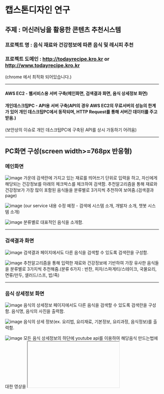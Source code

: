 # 캡스톤디자인 연구

## 주제 : 머신러닝을 활용한 콘텐츠 추천시스템
### 프로젝트 명 : 음식 재료와 건강정보에 따른 음식 및 레시피 추천

### 프로젝트 도메인 : http://todayrecipe.kro.kr or http://www.todayrecipe.kro.kr
(chrome 에서 최적화 되어있습니다.)

---

#### AWS EC2 - 웹서비스용 서버 구축(메인화면, 검색결과 화면, 음식 상세정보 화면) 
#### 개인데스크탑PC - API용 서버 구축(API의 경우 AWS EC2의 무료서버의 성능의 한계가 있어 개인 데스크탑PC에서 동작되며, HTTP Request를 통해 서버간 데이터를 주고 받음.)
(보안상의 이슈로 개인 데스크탑PC에 구축된 API를 상시 가동하기 어려움)

---

## PC화면 구성(screen width>=768px 반응형)
### 메인화면
![image](https://user-images.githubusercontent.com/22045179/114431281-48c60b80-9bfa-11eb-8801-c1c29ea0efc9.png)
가운데 검색란에 가지고 있는 재료를 띄어쓰기 단위로 입력을 하고, 자신에게 해당되는 건강정보를 아래의 체크박스를 체크하여 검색함.
추천알고리즘을 통해 재료와 건강정보가 가장 많이 포함된 음식들을 분류별로 3가지씩 추천하여 보여줌.(검색결과 page)

![image](https://user-images.githubusercontent.com/22045179/114431378-66937080-9bfa-11eb-920b-cb9cec80ea4c.png)
(our service 내용 수정 예정 - 검색에 시스템 소개, 개발자 소개, 챗봇 시스템 소개)

![image](https://user-images.githubusercontent.com/22045179/114431480-7d39c780-9bfa-11eb-9439-08fff6f83ede.png)
분류별로 대표적인 음식을 소개함.

---

### 검색결과 화면
![image](https://user-images.githubusercontent.com/22045179/114432287-7bbccf00-9bfb-11eb-961a-b243f6f24f26.png)
검색결과 페이지에서도 다른 음식을 검색할 수 있도록 검색란을 구성함.

![image](https://user-images.githubusercontent.com/22045179/114432439-a870e680-9bfb-11eb-8ccf-3a5c24f5ea06.png)
추천알고리즘을 통해 입력한 재료와 건강정보에 기반하여 가장 유사한 음식들을 분류별로 3가지씩 추천해줌.(분류 6가지 : 반찬, 피자/스파게티/스테이크, 국물요리, 면류/만두, 샐러드/스프, 밥/죽)

---

### 음식 상세정보 화면
![image](https://user-images.githubusercontent.com/22045179/114432865-1ae1c680-9bfc-11eb-8ed3-e5f8f814e169.png)
음식의 상세정보 페이지에서도 다른 음식을 검색할 수 있도록 검색란을 구성함.
음식명, 음식의 사진을 출력함.

![image](https://user-images.githubusercontent.com/22045179/114432994-42389380-9bfc-11eb-809c-0a7e0e45639a.png)
음식의 상세 정보(ex. 요리법, 요리재료, 기본정보, 요리과정, 음식정보)를 출력함.

![image](https://user-images.githubusercontent.com/22045179/114433243-8f1c6a00-9bfc-11eb-9ae9-7b264cc2973f.png)
모든 음식 상세정보의 하단에 youtube api를 이용하여 해당음식 만드는법에 대한 영상을 <iframe>으로 출력.
  
---

### 챗봇
재료의 상세 위주의 챗봇 시스템
재료에 대하여 자세히 알고 싶은 내용을 질문하면 NLP를 이용하여 질문의 핵심 재료를 찾고 미리 구성된 DB에 해당 재료가 있으면 DB의 문단에서 MRC를 이용하여 질문에 대한 답을 추론하여 사용자에게 출력하고, 미리 구성된 DB에 없다면 WIKIQA API를 이용하여 위키백과에서 답을 추론함.(사용된 open api : https://aiopen.etri.re.kr/)

![image](https://user-images.githubusercontent.com/22045179/114434760-54b3cc80-9bfe-11eb-9a8c-fe2c1fdf8da4.png)
우측 하단의 챗봇 버튼을 클릭하면 챗봇을 채팅방을 열 수 있음.
많은 홈페이지들이 챗봇버튼을 우측 하단에 위치시켰기 때문에 이 프로젝트에도 우측 하단에 자리함.(화면 스크롤시 우측 하단 위치에 고정되어 위치하여 있음)
X버튼 클릭시 채팅방 사라짐.

![image](https://user-images.githubusercontent.com/22045179/114434901-83ca3e00-9bfe-11eb-891d-294f7df82671.png)
NLP와 MRC를 이용하였기 때문에 질문의 형식을 다양하게 할 수 있음. (EX. 감자의 보관법은? | 감자 보관법은 뭐야? | 감자 보관법 | 감자 보관하는 방법알려줘 등등)

![image](https://user-images.githubusercontent.com/22045179/114435595-4ade9900-9bff-11eb-8609-7d8def71ccce.png)
채팅방의 형식으로 사용자가 한 질문과 그에 대한 대답을 출력함.

![image](https://user-images.githubusercontent.com/22045179/114435710-6fd30c00-9bff-11eb-9752-475fee5fe0c5.png)
채팅방처럼 계속하여 질문 할 수 있고, 전에 질문한 것들과 답들을 스크롤하여 볼 수 있음.

---

## 모바일화면 구성(screen width<=767px 반응형)
### 메인화면
![image](https://user-images.githubusercontent.com/22045179/114436658-8f1e6900-9c00-11eb-9761-d3cf5bd110de.png)
![image](https://user-images.githubusercontent.com/22045179/114436700-9e9db200-9c00-11eb-8e17-7298b70ec5e2.png)
![image](https://user-images.githubusercontent.com/22045179/114436749-ae1cfb00-9c00-11eb-89be-dbdb674d9049.png)

---

### 검색결과 화면
![image](https://user-images.githubusercontent.com/22045179/114436934-e4f31100-9c00-11eb-8ed7-35feac35a275.png)
![image](https://user-images.githubusercontent.com/22045179/114436978-f0463c80-9c00-11eb-9206-f3e89daedba7.png)

---

### 음식 상세정보 화면
![image](https://user-images.githubusercontent.com/22045179/114437040-03590c80-9c01-11eb-8698-bae8a6b39805.png)
![image](https://user-images.githubusercontent.com/22045179/114437084-0f44ce80-9c01-11eb-94f2-b1a76a246aa7.png)
![image](https://user-images.githubusercontent.com/22045179/114437137-1bc92700-9c01-11eb-9403-bb71fa5dee5b.png)

---

### 챗봇
![image](https://user-images.githubusercontent.com/22045179/114437313-5632c400-9c01-11eb-9a9b-43f2ada11a5b.png)

---

## API
### 추천알고리즘 API
![image](https://user-images.githubusercontent.com/22045179/114438748-1ec51700-9c03-11eb-8c15-f616b1939dbd.png)
사용자가 검색을 하면 추천알고리즘 API 서버에 검색 내역이 기록됨.

![image](https://user-images.githubusercontent.com/22045179/114438964-62b81c00-9c03-11eb-85ab-31cee76ce3cb.png)
(bad : 건강정보 체크박스를 선택하지 않은 경우, good : 건강정보 체크박스를 선택한 경우)
(흰박스의 경우 ip주소가 쓰여져 있어 가림)

---

### 실시간 음식 상세정보 크롤링, YOUTUBE관련 동영상 검색 API
![image](https://user-images.githubusercontent.com/22045179/114439532-0a354e80-9c04-11eb-8499-66eb0b081433.png)
검색결과 페이지에서 상세정보를 알고자 하는 음식명을 누르면 상세정보 페이지로 이동되면서 API호출
API호출시 해당 음식의 ID값으로 네이버 지식백과에서 내용 크롤링 후 사용자에게 출력
![image](https://user-images.githubusercontent.com/22045179/114440679-62b91b80-9c05-11eb-9358-183aa3744569.png)
(흰박스의 경우 ip주소가 쓰여져 있어 가림)

![image](https://user-images.githubusercontent.com/22045179/114439973-90519500-9c04-11eb-8b2e-fee6745479eb.png)
![image](https://user-images.githubusercontent.com/22045179/114440007-99426680-9c04-11eb-8b66-bcfba1e6d049.png)
![image](https://user-images.githubusercontent.com/22045179/114440471-271e5180-9c05-11eb-9d5e-a54164c52782.png)

![image](https://user-images.githubusercontent.com/22045179/114440038-a1020b00-9c04-11eb-8ceb-d0266adc9149.png)
YOUTUBE 키워드 검색 API를 통해 "음식명+만들기" 로 API에 검색하여 상위의 동영상을 사용자에게 출력

![image](https://user-images.githubusercontent.com/22045179/114440197-cf7fe600-9c04-11eb-9d23-f24feed30a52.png)

---

### 챗봇 API
![image](https://user-images.githubusercontent.com/22045179/114441009-cfccb100-9c05-11eb-9780-62067c8670ee.png)

![image](https://user-images.githubusercontent.com/22045179/114441083-e541db00-9c05-11eb-80aa-597c43e4c928.png)
(흰박스의 경우 ip주소가 쓰여져 있어 가림)

재료에 대하여 자세히 알고 싶은 내용을 질문하면 NLP를 이용하여 질문의 핵심 재료를 찾고 미리 구성된 DB에 해당 재료가 있으면 DB의 문단에서 MRC를 이용하여 질문에 대한 답을 추론하여 사용자에게 출력하고, 미리 구성된 DB에 없다면 WIKIQA API를 이용하여 위키백과에서 답을 추론함.(사용된 open api : https://aiopen.etri.re.kr/)
CMD의 #################    0.903696114115064    ################## => 유사도측정 결과 값
이 값이 0.9이상이면 DB에 사용자가 검색한 재료에 대한 내용이 있음.
0.9이하라면 DB에 해당 내용이 없어 WIKIQA API를 통해 답을 추론함.
